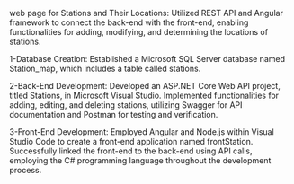 web page for Stations and Their Locations:
Utilized REST API and Angular framework to connect the back-end with the front-end, enabling functionalities for adding, modifying, and determining the locations of stations.



1-Database Creation:
Established a Microsoft SQL Server database named Station_map, which includes a table called stations.

2-Back-End Development:
Developed an ASP.NET Core Web API project, titled Stations, in Microsoft Visual Studio. Implemented functionalities for adding, editing, and deleting stations, utilizing Swagger for API documentation and Postman for testing and verification.

3-Front-End Development:
Employed Angular and Node.js within Visual Studio Code to create a front-end application named frontStation. Successfully linked the front-end to the back-end using API calls, employing the C# programming language throughout the development process.